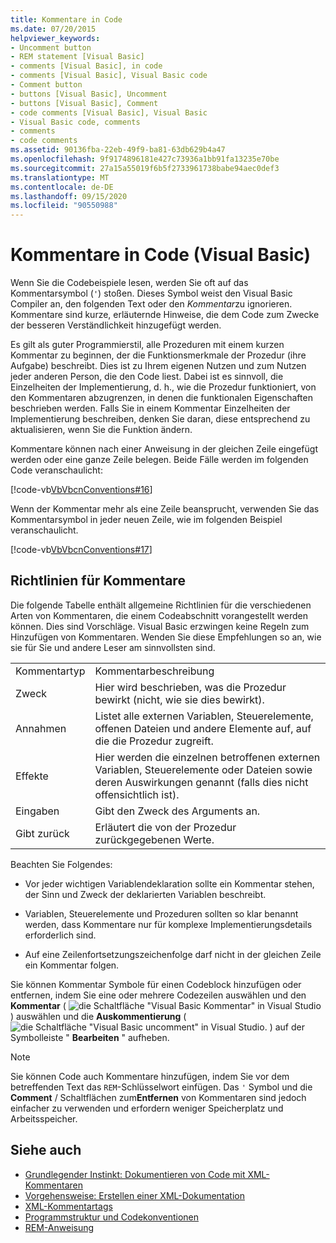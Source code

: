 ```yaml
---
title: Kommentare in Code
ms.date: 07/20/2015
helpviewer_keywords:
- Uncomment button
- REM statement [Visual Basic]
- comments [Visual Basic], in code
- comments [Visual Basic], Visual Basic code
- Comment button
- buttons [Visual Basic], Uncomment
- buttons [Visual Basic], Comment
- code comments [Visual Basic], Visual Basic
- Visual Basic code, comments
- comments
- code comments
ms.assetid: 90136fba-22eb-49f9-ba81-63db629b4a47
ms.openlocfilehash: 9f9174896181e427c73936a1bb91fa13235e70be
ms.sourcegitcommit: 27a15a55019f6b5f2733961738babe94aec0def3
ms.translationtype: MT
ms.contentlocale: de-DE
ms.lasthandoff: 09/15/2020
ms.locfileid: "90550988"
---
```

# <a name="comments-in-code-visual-basic"></a>Kommentare in Code (Visual Basic)
Wenn Sie die Codebeispiele lesen, werden Sie oft auf das Kommentarsymbol (`'`) stoßen. Dieses Symbol weist den Visual Basic Compiler an, den folgenden Text oder den *Kommentar*zu ignorieren. Kommentare sind kurze, erläuternde Hinweise, die dem Code zum Zwecke der besseren Verständlichkeit hinzugefügt werden.  
  
 Es gilt als guter Programmierstil, alle Prozeduren mit einem kurzen Kommentar zu beginnen, der die Funktionsmerkmale der Prozedur (ihre Aufgabe) beschreibt. Dies ist zu Ihrem eigenen Nutzen und zum Nutzen jeder anderen Person, die den Code liest. Dabei ist es sinnvoll, die Einzelheiten der Implementierung, d. h., wie die Prozedur funktioniert, von den Kommentaren abzugrenzen, in denen die funktionalen Eigenschaften beschrieben werden. Falls Sie in einem Kommentar Einzelheiten der Implementierung beschreiben, denken Sie daran, diese entsprechend zu aktualisieren, wenn Sie die Funktion ändern.  
  
 Kommentare können nach einer Anweisung in der gleichen Zeile eingefügt werden oder eine ganze Zeile belegen. Beide Fälle werden im folgenden Code veranschaulicht:  
  
 [!code-vb[VbVbcnConventions#16](~/samples/snippets/visualbasic/VS_Snippets_VBCSharp/VbVbcnConventions/VB/Class1.vb#16)]  
  
 Wenn der Kommentar mehr als eine Zeile beansprucht, verwenden Sie das Kommentarsymbol in jeder neuen Zeile, wie im folgenden Beispiel veranschaulicht.  
  
 [!code-vb[VbVbcnConventions#17](~/samples/snippets/visualbasic/VS_Snippets_VBCSharp/VbVbcnConventions/VB/Class1.vb#17)]  
  
## <a name="commenting-guidelines"></a>Richtlinien für Kommentare  
 Die folgende Tabelle enthält allgemeine Richtlinien für die verschiedenen Arten von Kommentaren, die einem Codeabschnitt vorangestellt werden können. Dies sind Vorschläge. Visual Basic erzwingen keine Regeln zum Hinzufügen von Kommentaren. Wenden Sie diese Empfehlungen so an, wie sie für Sie und andere Leser am sinnvollsten sind.  
  
|||  
|---|---|  
|Kommentartyp|Kommentarbeschreibung|  
|Zweck|Hier wird beschrieben, was die Prozedur bewirkt (nicht, wie sie dies bewirkt).|  
|Annahmen|Listet alle externen Variablen, Steuerelemente, offenen Dateien und andere Elemente auf, auf die die Prozedur zugreift.|  
|Effekte|Hier werden die einzelnen betroffenen externen Variablen, Steuerelemente oder Dateien sowie deren Auswirkungen genannt (falls dies nicht offensichtlich ist).|  
|Eingaben|Gibt den Zweck des Arguments an.|  
|Gibt zurück|Erläutert die von der Prozedur zurückgegebenen Werte.|  
  
 Beachten Sie Folgendes:  
  
- Vor jeder wichtigen Variablendeklaration sollte ein Kommentar stehen, der Sinn und Zweck der deklarierten Variablen beschreibt.  
  
- Variablen, Steuerelemente und Prozeduren sollten so klar benannt werden, dass Kommentare nur für komplexe Implementierungsdetails erforderlich sind.  
  
- Auf eine Zeilenfortsetzungszeichenfolge darf nicht in der gleichen Zeile ein Kommentar folgen.  
  
 Sie können Kommentar Symbole für einen Codeblock hinzufügen oder entfernen, indem Sie eine oder mehrere Codezeilen auswählen und den **Kommentar** ( ![ die Schaltfläche "Visual Basic Kommentar" in Visual Studio ](./media/comments-in-code/visual-basic-comment-button.gif) ) auswählen und die **Auskommentierung** ( ![ die Schaltfläche "Visual Basic uncomment" in Visual Studio. ](./media/comments-in-code/visual-basic-uncomment-button.gif) ) auf der Symbolleiste " **Bearbeiten** " aufheben.  
  
> [!NOTE]
> Sie können Code auch Kommentare hinzufügen, indem Sie vor dem betreffenden Text das `REM`-Schlüsselwort einfügen. Das `'` Symbol und die **Comment** / Schaltflächen zum**Entfernen** von Kommentaren sind jedoch einfacher zu verwenden und erfordern weniger Speicherplatz und Arbeitsspeicher.  
  
## <a name="see-also"></a>Siehe auch

- [Grundlegender Instinkt: Dokumentieren von Code mit XML-Kommentaren](/archive/msdn-magazine/2009/may/documenting-your-code-with-xml-comments)
- [Vorgehensweise: Erstellen einer XML-Dokumentation](how-to-create-xml-documentation.md)
- [XML-Kommentartags](../../language-reference/xmldoc/index.md)
- [Programmstruktur und Codekonventionen](program-structure-and-code-conventions.md)
- [REM-Anweisung](../../language-reference/statements/rem-statement.md)
